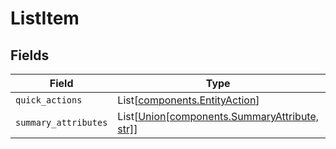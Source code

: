 # ListItem


## Fields

| Field                                                                                         | Type                                                                                          | Required                                                                                      | Description                                                                                   |
| --------------------------------------------------------------------------------------------- | --------------------------------------------------------------------------------------------- | --------------------------------------------------------------------------------------------- | --------------------------------------------------------------------------------------------- |
| `quick_actions`                                                                               | List[[components.EntityAction](../../models/components/entityaction.md)]                      | :heavy_minus_sign:                                                                            | N/A                                                                                           |
| `summary_attributes`                                                                          | List[[Union[components.SummaryAttribute, str]](../../models/components/summaryattributes.md)] | :heavy_minus_sign:                                                                            | N/A                                                                                           |